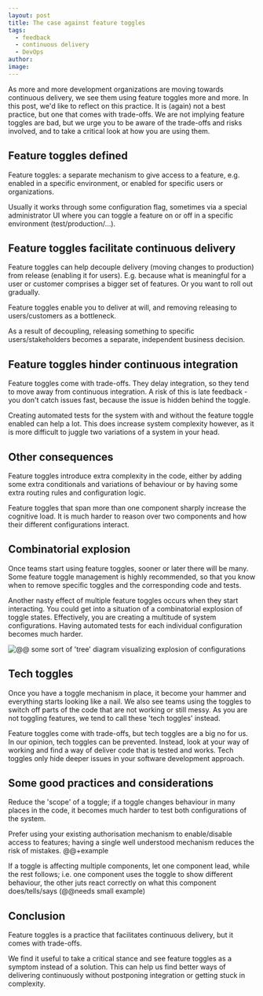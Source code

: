 ```yaml
---
layout: post
title: The case against feature toggles
tags:
  - feedback
  - continuous delivery
  - DevOps
author: 
image:
---
```


As more and more development organizations are moving towards continuous
delivery, we see them using feature toggles more and more. In this post, we'd
like to reflect on this practice. It is (again) not a best practice, but one
that comes with trade-offs. We are not implying feature toggles are bad, but we
urge you to be aware of the trade-offs and risks involved, and to take a
critical look at how you are using them.

## Feature toggles defined

Feature toggles: a separate mechanism to give access to a feature, e.g. enabled in a specific environment, or enabled for specific users or organizations.

Usually it works through some configuration flag, sometimes via a special administrator UI where you can toggle a feature on or off in a specific environment (test/production/...).

## Feature toggles facilitate continuous delivery

Feature toggles can help decouple delivery (moving changes to production) from
release (enabling it for users). E.g. because what is meaningful for a user or
customer comprises a bigger set of features. Or you want to roll out gradually.

Feature toggles enable you to deliver at will, and removing releasing to
users/customers as a bottleneck. 

As a result of decoupling, releasing something to specific users/stakeholders
becomes a separate, independent business decision.

## Feature toggles hinder continuous integration

Feature toggles come with trade-offs. They delay integration, so they tend to
move away from continuous integration. A risk of this is late feedback - you
don't catch issues fast, because the issue is hidden behind the toggle.

Creating automated tests for the system with and without the feature toggle
enabled can help a lot. This does increase system complexity however, as it is
more difficult to juggle two variations of a system in your head.

## Other consequences

Feature toggles introduce extra complexity in the code, either by adding some
extra conditionals and variations of behaviour or by having some extra routing
rules and configuration logic.

Feature toggles that span more than one component sharply increase the cognitive
load. It is much harder to reason over two components and how their different
configurations interact.

## Combinatorial explosion

Once teams start using feature toggles, sooner or later there will be many. Some feature toggle management is highly recommended, so that you know when to remove specific toggles and the corresponding code and tests.

Another nasty effect of multiple feature toggles occurs when they start
interacting. You could get into a situation of a combinatorial explosion of
toggle states. Effectively, you are creating a multitude of system
configurations. Having automated tests for each individual configuration becomes
much harder.

![@@ some sort of 'tree' diagram visualizing explosion of configurations]()

## Tech toggles

Once you have a toggle mechanism in place, it become your hammer and everything
starts looking like a nail. We also see teams using the toggles to switch off
parts of the code that are not working or still messy. As you are not toggling
features, we tend to call these 'tech toggles' instead.

Feature toggles come with trade-offs, but tech toggles are a big no for us. In
our opinion, tech toggles can be prevented. Instead, look at your way of working
and find a way of deliver code that is tested and works. Tech toggles only hide
deeper issues in your software development approach.

## Some good practices and considerations

Reduce the 'scope' of a toggle; if a toggle changes behaviour in many places in
the code, it becomes much harder to test both configurations of the system.

Prefer using your existing authorisation mechanism to enable/disable access to
features; having a single well understood mechanism reduces the risk of
mistakes. @@+example

If a toggle is affecting multiple components, let one component lead, while the
rest follows; i.e. one component uses the toggle to show different behaviour,
the other juts react correctly on what this component does/tells/says (@@needs
small example)

## Conclusion

Feature toggles is a practice that facilitates continuous delivery, but it comes
with trade-offs. 

We find it useful to take a critical stance and see feature toggles as a symptom
instead of a solution. This can help us find better ways of delivering
continuously without postponing integration or getting stuck in complexity.
